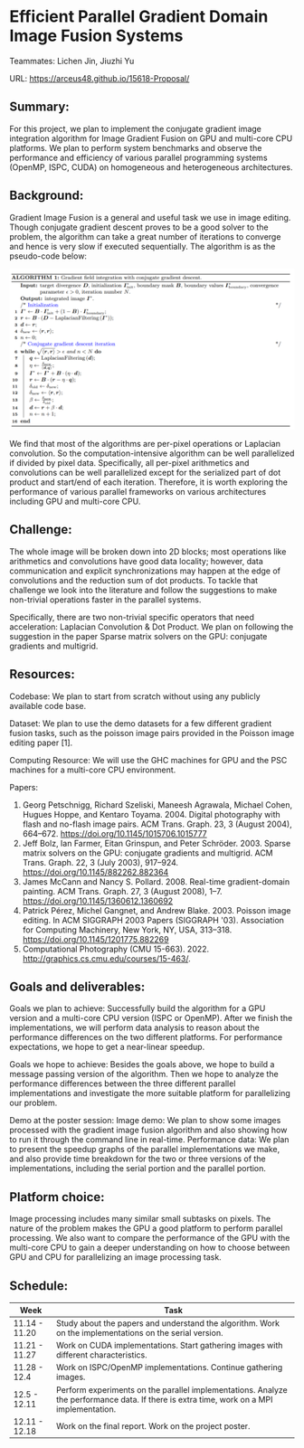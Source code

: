 # Efficient Parallel Gradient Domain Image Fusion Systems

Teammates: Lichen Jin, Jiuzhi Yu

URL: https://arceus48.github.io/15618-Proposal/

## Summary: 
For this project, we plan to implement the conjugate gradient image integration algorithm for  Image Gradient Fusion on GPU and multi-core CPU platforms. We plan to perform system benchmarks and observe the performance and efficiency of various parallel programming systems (OpenMP, ISPC, CUDA) on homogeneous and heterogeneous architectures.

## Background:
Gradient Image Fusion is a general and useful task we use in image editing. Though conjugate gradient descent proves to be a good solver to the problem, the algorithm can take a great number of iterations to converge and hence is very slow if executed sequentially. The algorithm is as the pseudo-code below:

![Pseudo Code](imgs/algorithm.png)

We find that most of the algorithms are per-pixel operations or Laplacian convolution. So the computation-intensive algorithm can be well parallelized if divided by pixel data. Specifically, all per-pixel arithmetics and convolutions can be well parallelized except for the serialized part of dot product and start/end of each iteration. Therefore, it is worth exploring the performance of various parallel frameworks on various architectures including GPU and multi-core CPU.

## Challenge:
The whole image will be broken down into 2D blocks; most operations like arithmetics and convolutions have good data locality; however, data communication and explicit synchronizations may happen at the edge of convolutions and the reduction sum of dot products. To tackle that challenge we look into the literature and follow the suggestions to make non-trivial operations faster in the parallel systems.

Specifically, there are two non-trivial specific operators that need acceleration: Laplacian Convolution & Dot Product. We plan on following the suggestion in the paper Sparse matrix solvers on the GPU: conjugate gradients and multigrid.

## Resources:

Codebase: 
We plan to start from scratch without using any publicly available code base.

Dataset: 
We plan to use the demo datasets for a few different gradient fusion tasks, such as the poisson image pairs provided in the Poisson image editing paper [1].

Computing Resource: 
We will use the GHC machines for GPU and the PSC machines for a multi-core CPU environment.

Papers:
1. Georg Petschnigg, Richard Szeliski, Maneesh Agrawala, Michael Cohen, Hugues Hoppe, and Kentaro Toyama. 2004. Digital photography with flash and no-flash image pairs. ACM Trans. Graph. 23, 3 (August 2004), 664–672. https://doi.org/10.1145/1015706.1015777
2. Jeff Bolz, Ian Farmer, Eitan Grinspun, and Peter Schröder. 2003. Sparse matrix solvers on the GPU: conjugate gradients and multigrid. ACM Trans. Graph. 22, 3 (July 2003), 917–924. https://doi.org/10.1145/882262.882364
3. James McCann and Nancy S. Pollard. 2008. Real-time gradient-domain painting. ACM Trans. Graph. 27, 3 (August 2008), 1–7. https://doi.org/10.1145/1360612.1360692
4. Patrick Pérez, Michel Gangnet, and Andrew Blake. 2003. Poisson image editing. In ACM SIGGRAPH 2003 Papers (SIGGRAPH '03). Association for Computing Machinery, New York, NY, USA, 313–318. https://doi.org/10.1145/1201775.882269
5. Computational Photography (CMU 15-663). 2022. http://graphics.cs.cmu.edu/courses/15-463/.


## Goals and deliverables:

Goals we plan to achieve: Successfully build the algorithm for a GPU version and a multi-core CPU version (ISPC or OpenMP). After we finish the implementations, we will perform data analysis to reason about the performance differences on the two different platforms. For performance expectations, we hope to get a near-linear speedup.

Goals we hope to achieve: Besides the goals above, we hope to build a message passing version of the algorithm. Then we hope to analyze the performance differences between the three different parallel implementations and investigate the more suitable platform for parallelizing our problem.

Demo at the poster session: 
Image demo: We plan to show some images processed with the gradient image fusion algorithm and also showing how to run it through the command line in real-time.
Performance data: We plan to present the speedup graphs of the parallel implementations we make, and also provide time breakdown for the two or three versions of the implementations, including the serial portion and the parallel portion.

## Platform choice:
Image processing includes many similar small subtasks on pixels. The nature of the problem makes the GPU a good platform to perform parallel processing. We also want to compare the performance of the GPU with the multi-core CPU to gain a deeper understanding on how to choose between GPU and CPU for parallelizing an image processing task. 

## Schedule:
| Week          | Task                                                                                                                                      |
|---------------|-------------------------------------------------------------------------------------------------------------------------------------------|
| 11.14 - 11.20 | Study about the papers and understand the algorithm.  Work on the implementations on the serial version.                                  |
| 11.21 - 11.27 | Work on CUDA implementations. Start gathering images with different characteristics.                                                      |
| 11.28 - 12.4  | Work on ISPC/OpenMP implementations. Continue gathering images.                                                                           |
| 12.5 - 12.11  | Perform experiments on the parallel implementations.  Analyze the performance data. If there is extra time, work on a MPI implementation. |
| 12.11 - 12.18 | Work on the final report. Work on the project poster.                                                                                     |